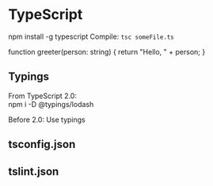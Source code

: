 TypeScript
==========
npm install -g typescript
Compile: `tsc someFile.ts`


function greeter(person: string) {
	return "Hello, " + person;
}

Typings
-------
From TypeScript 2.0:  
npm i -D @typings/lodash

Before 2.0: Use typings

tsconfig.json
-------------

tslint.json
-----------